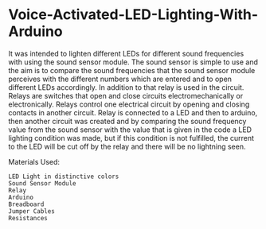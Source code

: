 # Voice-Activated-LED-Lighting-With-Arduino

It was intended to lighten different LEDs for different sound frequencies with using the sound sensor module. The sound sensor is simple to use and the aim is to compare the sound frequencies that the sound sensor module perceives with the different numbers which are entered and to open different LEDs accordingly. In addition to that relay is used in the circuit. Relays are switches that open and close circuits electromechanically or electronically. Relays control one electrical circuit by opening and closing contacts in another circuit. Relay is connected to a LED and then to arduino, then another circuit was created and by comparing the sound frequency value from the sound sensor with the value that is given in the code a LED lighting condition was made, but if this condition is not fulfilled, the current to the LED will be cut off by the relay and there will be no lightning seen.

Materials Used:

    LED Light in distinctive colors
    Sound Sensor Module
    Relay
    Arduino
    Breadboard
    Jumper Cables
    Resistances
